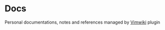 # Docs

Personal documentations, notes and references managed by [Vimwiki](https://github.com/vimwiki/vimwiki) plugin
